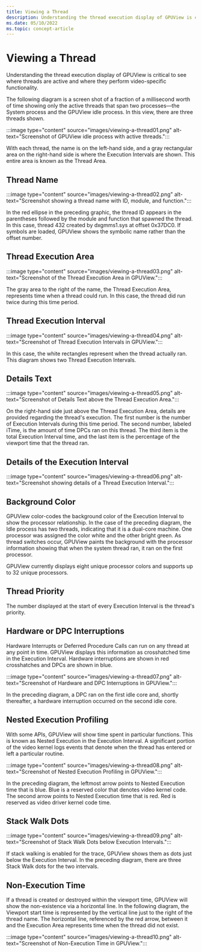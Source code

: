 ```yaml
---
title: Viewing a Thread
description: Understanding the thread execution display of GPUView is critical to see where threads are active and where they perform video-specific functionality. 
ms.date: 05/10/2022
ms.topic: concept-article
---
```


# Viewing a Thread

Understanding the thread execution display of GPUView is critical to see where threads are active and where they perform video-specific functionality.

The following diagram is a screen shot of a fraction of a millisecond worth of time showing only the active threads that span two processes—the System process and the GPUView idle process. In this view, there are three threads shown.

:::image type="content" source="images/viewing-a-thread01.png" alt-text="Screenshot of GPUView idle process with active threads.":::

With each thread, the name is on the left-hand side, and a gray rectangular area on the right-hand side is where the Execution Intervals are shown. This entire area is known as the Thread Area.

## Thread Name

:::image type="content" source="images/viewing-a-thread02.png" alt-text="Screenshot showing a thread name with ID, module, and function.":::

In the red ellipse in the preceding graphic, the thread ID appears in the parentheses followed by the module and function that spawned the thread. In this case, thread 432 created by dxgmms1.sys at offset 0x37DC0. If symbols are loaded, GPUView shows the symbolic name rather than the offset number.

## Thread Execution Area

:::image type="content" source="images/viewing-a-thread03.png" alt-text="Screenshot of the Thread Execution Area in GPUView.":::

The gray area to the right of the name, the Thread Execution Area, represents time when a thread could run. In this case, the thread did run twice during this time period.

## Thread Execution Interval

:::image type="content" source="images/viewing-a-thread04.png" alt-text="Screenshot of Thread Execution Intervals in GPUView.":::

In this case, the white rectangles represent when the thread actually ran. This diagram shows two Thread Execution Intervals.

## Details Text

:::image type="content" source="images/viewing-a-thread05.png" alt-text="Screenshot of Details Text above the Thread Execution Area.":::

On the right-hand side just above the Thread Execution Area, details are provided regarding the thread's execution. The first number is the number of Execution Intervals during this time period. The second number, labeled iTime, is the amount of time DPCs ran on this thread. The third item is the total Execution Interval time, and the last item is the percentage of the viewport time that the thread ran.

## Details of the Execution Interval

:::image type="content" source="images/viewing-a-thread06.png" alt-text="Screenshot showing details of a Thread Execution Interval.":::

## Background Color

GPUView color-codes the background color of the Execution Interval to show the processor relationship. In the case of the preceding diagram, the Idle process has two threads, indicating that it is a dual-core machine. One processor was assigned the color white and the other bright green. As thread switches occur, GPUView paints the background with the processor information showing that when the system thread ran, it ran on the first processor.

GPUView currently displays eight unique processor colors and supports up to 32 unique processors.

## Thread Priority

The number displayed at the start of every Execution Interval is the thread's priority.

## Hardware or DPC Interruptions

Hardware Interrupts or Deferred Procedure Calls can run on any thread at any point in time. GPUView displays this information as crosshatched time in the Execution Interval. Hardware interruptions are shown in red crosshatches and DPCs are shown in blue.

:::image type="content" source="images/viewing-a-thread07.png" alt-text="Screenshot of Hardware and DPC Interruptions in GPUView.":::

In the preceding diagram, a DPC ran on the first idle core and, shortly thereafter, a hardware interruption occurred on the second idle core.

## Nested Execution Profiling

With some APIs, GPUView will show time spent in particular functions. This is known as Nested Execution in the Execution Interval. A significant portion of the video kernel logs events that denote when the thread has entered or left a particular routine.

:::image type="content" source="images/viewing-a-thread08.png" alt-text="Screenshot of Nested Execution Profiling in GPUView.":::

In the preceding diagram, the leftmost arrow points to Nested Execution time that is blue. Blue is a reserved color that denotes video kernel code. The second arrow points to Nested Execution time that is red. Red is reserved as video driver kernel code time.

## Stack Walk Dots

:::image type="content" source="images/viewing-a-thread09.png" alt-text="Screenshot of Stack Walk Dots below Execution Intervals.":::

If stack walking is enabled for the trace, GPUView shows them as dots just below the Execution Interval. In the preceding diagram, there are three Stack Walk dots for the two intervals.

## Non-Execution Time

If a thread is created or destroyed within the viewport time, GPUView will show the non-existence via a horizontal line. In the following diagram, the Viewport start time is represented by the vertical line just to the right of the thread name. The horizontal line, referenced by the red arrow, between it and the Execution Area represents time when the thread did not exist.

:::image type="content" source="images/viewing-a-thread10.png" alt-text="Screenshot of Non-Execution Time in GPUView.":::
